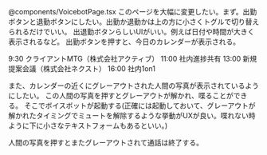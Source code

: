 @components/VoicebotPage.tsx 
このページを大幅に変更したい。まず。出勤ボタンと退勤ボタンにしたい。出勤か退勤かは上の方に小さくトグルで切り替えられるだけでいい。
出退勤ボタンらしいUIがいい。例えば日付や時間が大きく表示されるなど。
出勤ボタンを押すと、今日のカレンダーが表示される。

9:30 クライアントMTG（株式会社アクティブ）
11:00 社内進捗共有
13:00 新規提案会議（株式会社ネクスト）
16:00 社内1on1

また、カレンダーの近くにグレーアウトされた人間の写真が表示されているようにしたい。
この人間の写真を押すとグレーアウトが解かれ、喋ることができる。
そこでボイスボットが起動する(正確には起動しておいて、グレーアウトが解かれたタイミングでミュートを解除するような挙動がUXが良い。喋れない時ように下に小さなテキストフォームもあるといい。)

人間の写真を押すとまたグレーアウトされて通話は終了する。

